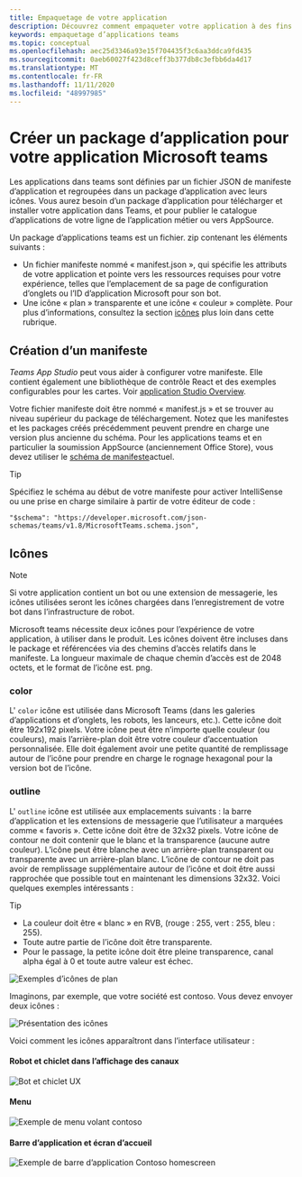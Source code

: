 ```yaml
---
title: Empaquetage de votre application
description: Découvrez comment empaqueter votre application à des fins de test, de chargement et de publication dans Microsoft teams
keywords: empaquetage d’applications teams
ms.topic: conceptual
ms.openlocfilehash: aec25d3346a93e15f704435f3c6aa3ddca9fd435
ms.sourcegitcommit: 0aeb60027f423d8ceff3b377db8c3efbb6da4d17
ms.translationtype: MT
ms.contentlocale: fr-FR
ms.lasthandoff: 11/11/2020
ms.locfileid: "48997985"
---
```

# <a name="create-an-app-package-for-your-microsoft-teams-app"></a>Créer un package d’application pour votre application Microsoft teams

Les applications dans teams sont définies par un fichier JSON de manifeste d’application et regroupées dans un package d’application avec leurs icônes. Vous aurez besoin d’un package d’application pour télécharger et installer votre application dans Teams, et pour publier le catalogue d’applications de votre ligne de l’application métier ou vers AppSource.

Un package d’applications teams est un fichier. zip contenant les éléments suivants :

* Un fichier manifeste nommé « manifest.json », qui spécifie les attributs de votre application et pointe vers les ressources requises pour votre expérience, telles que l’emplacement de sa page de configuration d’onglets ou l’ID d’application Microsoft pour son bot.
* Une icône « plan » transparente et une icône « couleur » complète. Pour plus d’informations, consultez la section [icônes](#icons) plus loin dans cette rubrique.

## <a name="creating-a-manifest"></a>Création d’un manifeste

*Teams App Studio* peut vous aider à configurer votre manifeste. Elle contient également une bibliothèque de contrôle React et des exemples configurables pour les cartes. Voir [application Studio Overview](~/concepts/build-and-test/app-studio-overview.md).

Votre fichier manifeste doit être nommé « manifest.js » et se trouver au niveau supérieur du package de téléchargement. Notez que les manifestes et les packages créés précédemment peuvent prendre en charge une version plus ancienne du schéma. Pour les applications teams et en particulier la soumission AppSource (anciennement Office Store), vous devez utiliser le [schéma de manifeste](~/resources/schema/manifest-schema.md)actuel.

> [!TIP]
> Spécifiez le schéma au début de votre manifeste pour activer IntelliSense ou une prise en charge similaire à partir de votre éditeur de code :
>
> `"$schema": "https://developer.microsoft.com/json-schemas/teams/v1.8/MicrosoftTeams.schema.json",`

## <a name="icons"></a>Icônes

> [!Note]
> Si votre application contient un bot ou une extension de messagerie, les icônes utilisées seront les icônes chargées dans l’enregistrement de votre bot dans l’infrastructure de robot.

Microsoft teams nécessite deux icônes pour l’expérience de votre application, à utiliser dans le produit. Les icônes doivent être incluses dans le package et référencées via des chemins d’accès relatifs dans le manifeste. La longueur maximale de chaque chemin d’accès est de 2048 octets, et le format de l’icône est. png.

### <a name="color"></a>color

L' `color` icône est utilisée dans Microsoft Teams (dans les galeries d’applications et d’onglets, les robots, les lanceurs, etc.). Cette icône doit être 192x192 pixels. Votre icône peut être n’importe quelle couleur (ou couleurs), mais l’arrière-plan doit être votre couleur d’accentuation personnalisée. Elle doit également avoir une petite quantité de remplissage autour de l’icône pour prendre en charge le rognage hexagonal pour la version bot de l’icône.

### <a name="outline"></a>outline

L' `outline` icône est utilisée aux emplacements suivants : la barre d’application et les extensions de messagerie que l’utilisateur a marquées comme « favoris ». Cette icône doit être de 32x32 pixels. Votre icône de contour ne doit contenir que le blanc et la transparence (aucune autre couleur). L’icône peut être blanche avec un arrière-plan transparent ou transparente avec un arrière-plan blanc. L’icône de contour ne doit pas avoir de remplissage supplémentaire autour de l’icône et doit être aussi rapprochée que possible tout en maintenant les dimensions 32x32. Voici quelques exemples intéressants :

> [!TIP]
>  * La couleur doit être « blanc » en RVB, (rouge : 255, vert : 255, bleu : 255).
>  * Toute autre partie de l’icône doit être transparente.
>  * Pour le passage, la petite icône doit être pleine transparence, canal alpha égal à 0 et toute autre valeur est échec.

![Exemples d’icônes de plan](~/assets/images/icons/sample20x20s.png)

Imaginons, par exemple, que votre société est contoso. Vous devez envoyer deux icônes :

![Présentation des icônes](~/assets/images/framework/framework_submit_icon.png)

Voici comment les icônes apparaîtront dans l’interface utilisateur :

#### <a name="bot-and-chiclet-in-channel-view"></a>Robot et chiclet dans l’affichage des canaux

![Bot et chiclet UX](~/assets/images/icons/botandchiclet.png)

#### <a name="flyout"></a>Menu

![Exemple de menu volant contoso](~/assets/images/icons/flyout.png)

#### <a name="app-bar-and-home-screen"></a>Barre d’application et écran d’accueil

![Exemple de barre d’application Contoso homescreen](~/assets/images/icons/appbarhomescreen.png)

